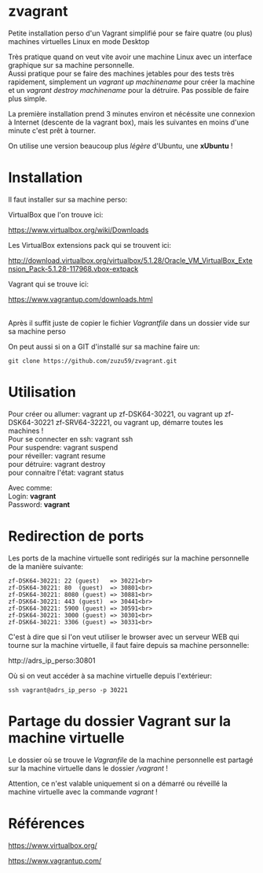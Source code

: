 # zvagrant
Petite installation perso d'un Vagrant simplifié pour se faire quatre (ou plus) machines virtuelles Linux en mode Desktop

Très pratique quand on veut vite avoir une machine Linux avec un interface graphique sur sa machine personnelle.<br>
Aussi pratique pour se faire des machines jetables pour des tests très rapidement, simplement un *vagrant up machinename* pour créer la machine et un *vagrant destroy machinename* pour la détruire. Pas possible de faire plus simple.

La première installation prend 3 minutes environ et nécéssite une connexion à Internet (descente de la vagrant box), mais les suivantes en moins d'une minute c'est prêt à tourner.

On utilise une version beaucoup plus *légère* d'Ubuntu, une **xUbuntu** !


# Installation

Il faut installer sur sa machine perso:

VirtualBox que l'on trouve ici:

https://www.virtualbox.org/wiki/Downloads

Les VirtualBox extensions pack qui se trouvent ici:

http://download.virtualbox.org/virtualbox/5.1.28/Oracle_VM_VirtualBox_Extension_Pack-5.1.28-117968.vbox-extpack

Vagrant qui se trouve ici:

https://www.vagrantup.com/downloads.html

<br>Après il suffit juste de copier le fichier *Vagrantfile* dans un dossier vide sur sa machine perso

On peut aussi si on a GIT d'installé sur sa machine faire un:

```
git clone https://github.com/zuzu59/zvagrant.git
```


# Utilisation

Pour créer ou allumer: vagrant up zf-DSK64-30221, ou vagrant up zf-DSK64-30221 zf-SRV64-32221, ou vagrant up, démarre toutes les machines !<br>
Pour se connecter en ssh: vagrant ssh<br>
Pour suspendre: vagrant suspend<br>
pour réveiller: vagrant resume<br>
pour détruire: vagrant destroy<br>
pour connaitre l'état: vagrant status

Avec comme:<br>
Login: **vagrant**<br>
Password: **vagrant**


# Redirection de ports

Les ports de la machine virtuelle sont redirigés sur la machine personnelle de la manière suivante:

    zf-DSK64-30221: 22 (guest) 	 => 30221<br>
    zf-DSK64-30221: 80 	(guest)  => 30801<br>
    zf-DSK64-30221: 8080 (guest) => 30881<br>
    zf-DSK64-30221: 443 (guest)  => 30441<br>
    zf-DSK64-30221: 5900 (guest) => 30591<br>
    zf-DSK64-30221: 3000 (guest) => 30301<br>
    zf-DSK64-30221: 3306 (guest) => 30331<br>


C'est à dire que si l'on veut utiliser le browser avec un serveur WEB qui tourne sur la machine virtuelle, il faut faire depuis sa machine personnelle:

http://adrs_ip_perso:30801

Où si on veut accéder à sa machine virtuelle depuis l'extérieur:

```
ssh vagrant@adrs_ip_perso -p 30221
```

# Partage du dossier Vagrant sur la machine virtuelle

Le dossier où se trouve le *Vagranfile* de la machine personnelle est partagé sur la machine virtuelle dans le dossier */vagrant* !

Attention, ce n'est valable uniquement si on a démarré ou réveillé la machine virtuelle avec la commande *vagrant* !


# Références

https://www.virtualbox.org/

https://www.vagrantup.com/
